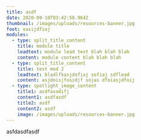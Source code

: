 ```yaml
---
title: asdf
date: 2020-09-10T03:42:58.964Z
thumbnail: /images/uploads/resources-banner.jpg
foot: oasijdfioj
modules:
  - type: split_title_content
    title: module title
    leadtext: module lead text blah blah blah
    content: module content blah blah blah
  - type: split_title_content
    title: test mod 2
    leadtext: bladlfkasjdofiaj sofiaj sdflead
    content: asjdoisjfosidjf sojas dfoiasjdfoij
  - type: spotlight_image_content
    title1: asdfasodifj
    content1: asdfasdf
    title2: asdf
    content2: asdf
    image: /images/uploads/resources-banner.jpg
---
```

asfdasdfasdf